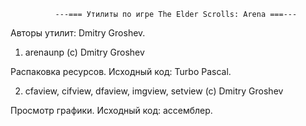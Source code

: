 ﻿              ---=== Утилиты по игре The Elder Scrolls: Arena ===---

Авторы утилит: Dmitry Groshev.

1. arenaunp (c) Dmitry Groshev

Распаковка ресурсов. Исходный код: Turbo Pascal.

2. cfaview, cifview, dfaview, imgview, setview (c) Dmitry Groshev

Просмотр графики. Исходный код: ассемблер.